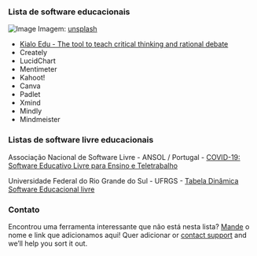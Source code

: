 ### Lista de software educacionais 

![Image](https://images.unsplash.com/photo-1586699024673-eb0c0e85528e?ixlib=rb-1.2.1&ixid=eyJhcHBfaWQiOjEyMDd9&auto=format&fit=crop&w=1381&q=80)
Imagem: [unsplash](https://unsplash.com/photos/H9LS95WL8tM)

- [Kialo Edu - The tool to teach critical thinking and rational debate](https://www.kialo-edu.com)
- Creately
- LucidChart
- Mentimeter
- Kahoot!
- Canva
- Padlet
- Xmind
- Mindly
- Mindmeister

### Listas de software livre educacionais
Associação Nacional de Software Livre - ANSOL / Portugal - [COVID-19: Software Educativo Livre para Ensino e Teletrabalho](https://covid-19.ansol.org)

Universidade Federal do Rio Grande do Sul - UFRGS - [Tabela Dinâmica Software Educacional livre](https://www.ufrgs.br/soft-livre-edu/wiki/Tabela_Dinâmica_Software_Educacional_livre_-_Português_Europeu)

### Contato

Encontrou uma ferramenta interessante que não está nesta lista? [Mande](moises.rockembach@ufrgs.br) o nome e link que adicionamos aqui! Quer adicionar or [contact support](https://github.com/contact) and we’ll help you sort it out.
